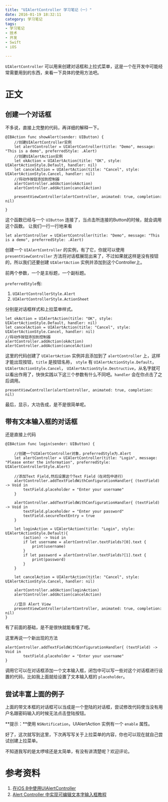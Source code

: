 ```yaml
---
title: "UIAlertController 学习笔记（一）"
date: 2016-01-19 18:32:11
category: 学习笔记
tags:
- 学习笔记
- 技术
- 开发
- Swift
- iOS

---
```

`UIAlertController` 可以用来创建对话框和上拉式菜单，这是一个在开发中可能经常需要用到的东西，来看一下具体的使用方法吧。


# 正文

## 创建一个对话框

不多说，直接上完整的代码，再详细的解释一下。

```
@IBAction func showAlert(sender: UIButton) {
    //创建UIAlertController实例
    let alertController = UIAlertController(title: "Demo", message: "This is a demo", preferredStyle: .Alert)
    //创建UIAlertAction实例
    let okAction = UIAlertAction(title: "OK", style: UIAlertActionStyle.Default, handler: nil)
    let cancelAction = UIAlertAction(title: "Cancel", style: UIAlertActionStyle.Cancel, handler: nil)
    //将动作按钮添加到控制器
    alertController.addAction(okAction)
    alertController.addAction(cancelAction)

    presentViewController(alertController, animated: true, completion: nil)

}
```

这个函数已经与一个 `UIButton` 连接了，当点击所连接的Button的时候，就会调用这个函数。
让我们一行一行地来看

```
let alertController = UIAlertController(title: "Demo", message: "This is a demo", preferredStyle: .Alert)
```

创建一个 `UIAlertController` 的实例，有了它，你就可以使用 `presentViewController` 方法将对话框展现出来了，不过如果就这样是没有按钮的，所以我们还要创建 `UIAlertAction` 实例并添加到这个Controller上。

前两个参数，一个是主标题，一个副标题。

`preferredStyle`有:

1. `UIAlertControllerStyle.Alert`
2. `UIAlertControllerStyle.ActionSheet`

分别是对话框样式和上拉菜单样式。

```
let okAction = UIAlertAction(title: "OK", style: UIAlertActionStyle.Default, handler: nil)
let cancelAction = UIAlertAction(title: "Cancel", style: UIAlertActionStyle.Cancel, handler: nil)
//将动作按钮添加到控制器
alertController.addAction(okAction)
alertController.addAction(cancelAction)
```

这里的代码创建了 `UIAlertAction` 实例并且添加到了 `alertController` 上，这样才能出现按钮，`title` 是按钮名称， `style` 有 `UIAlertActionStyle.Default`， `UIAlertActionStyle.Cancel`， `UIAlertActionStyle.Destructive`，从名字就可以看出作用了，快快实践以下这三个参数有什么不同吧。`handler` 会在你点击了之后调用。

```
presentViewController(alertController, animated: true, completion: nil)
```

最后，显示，大功告成，是不是很简单呢。

## 带有文本输入框的对话框

还是直接上代码

```
@IBAction func login(sender: UIButton) {

    //创建一个UIAlertController对象，preferredStyle为.Alert
    let alertController = UIAlertController(title: "Login", message: "Please enter the information", preferredStyle: UIAlertControllerStyle.Alert)

    //添加Text Field,然后设置这个Text Field（在闭包中进行）
    alertController.addTextFieldWithConfigurationHandler{ (textField) -> Void in
        textField.placeholder = "Enter your username"
    }

    alertController.addTextFieldWithConfigurationHandler{ (textField) -> Void in
        textField.placeholder = "Enter your password"
        textField.secureTextEntry = true
    }

    let loginAction = UIAlertAction(title: "Login", style: UIAlertActionStyle.Default){
        (action) -> Void in
        if let username = alertController.textFields?[0].text {
            print(username)
        }
        if let password = alertController.textFields?[1].text {
            print(password)
        }
    }

    let cancelAction = UIAlertAction(title: "Cancel", style: UIAlertActionStyle.Cancel, handler: nil)

    alertController.addAction(loginAction)
    alertController.addAction(cancelAction)

    //显示 Alert View
    presentViewController(alertController, animated: true, completion: nil)
}
```

有了前面的基础，是不是很快就能看懂了呢。

这里再说一个新出现的方法

```
alertController.addTextFieldWithConfigurationHandler{ (textField) -> Void in
        textField.placeholder = "Enter your username"
}
```

调用它可以在对话框添加一个文本输入框，闭包中可以写一些对这个对话框进行设置的代码，比如我上面就给设置了文本输入框的 `placeholder`。

## 尝试丰富上面的例子
上面的带文本框的对话框可以当成是一个登陆的对话框，尝试修改代码使当没有用户名跟密码输入的时候无法点击登陆按钮。

**提示：**使用 `NSNotification`，UIAlertAction 实例有一个 `enable` 属性。

好了，这次就写到这里，下次再写写关于上拉菜单的内容，你也可以现在就自己尝试创建上拉菜单。

不知道我写的是太啰嗦还是太简单，有没有讲清楚呢？欢迎评论。

# 参考资料
1. [在iOS 8中使用UIAlertController](http://www.cocoachina.com/ios/20141126/10320.html)
2. [Alert Controller 中实现可编辑文本字输入框教程](http://swift.gg/2016/01/04/editable-text-field-alert-controller-tutorial/)
